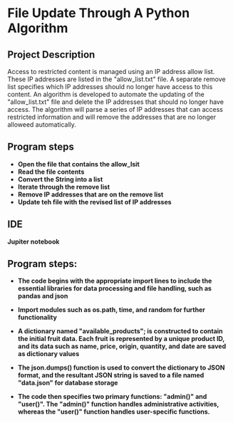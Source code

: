 <h1>File Update Through A Python Algorithm</h1>

<h2> Project Description</h2>
Access to restricted content is managed using an IP address allow list. These IP addresses are listed in the "allow_list.txt" file. A separate remove list specifies which IP addresses should no longer have access 
to this content. An algorithm is developed to automate the updating of the "allow_list.txt" file and delete the IP addresses that should no longer have access. The algorithm will parse a series of IP addresses that can access restricted information and will remove the addresses that are no longer alloweed automatically.
<br />


<h2>Program steps </h2>

- <b>Open the file that contains the allow_lsit</b> 
- <b>Read the file contents</b>
- <b>Convert the String into a list</b> 
- <b>Iterate through the remove list</b>
- <b>Remove IP addresses that are on the remove list</b>
- <b>Update teh file with the revised list of IP addresses</b> 


<h2>IDE </h2>

<b>Jupiter notebook </b> 

<h2>Program steps:</h2>

<p>
  
- <b> The code begins with the appropriate
import lines to include the essential libraries for data processing and file handling, such as
pandas and json</b> 
  
- <b> Import modules such as os.path, time, and random for further functionality</b>

- <b> A dictionary named "available_products"; is constructed to contain
the initial fruit data. Each fruit is represented by a unique product ID, and its data such as name,
price, origin, quantity, and date are saved as dictionary values</b>

- <b> The json.dumps() function is used
to convert the dictionary to JSON format, and the resultant JSON string is saved to a file named
"data.json" for database storage</b>

- <b> The code then specifies two primary functions: &quot;admin()&quot; and
"user()". The "admin()" function handles administrative activities, whereas the "user()" function
handles user-specific functions.</b>

<!--
 ```diff
- text in red
+ text in green
! text in orange
# text in gray
@@ text in purple (and bold)@@
```
--!>

